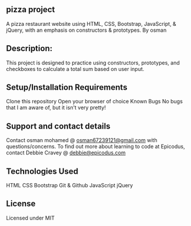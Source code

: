 ## pizza project
A pizza restaurant website using HTML, CSS, Bootstrap, JavaScript, & jQuery, with an emphasis on constructors & prototypes.
By osman
## Description:
This project is designed to practice using constructors, prototypes, and checkboxes to calculate a total sum based on user input.

## Setup/Installation Requirements
Clone this repository
Open your browser of choice
Known Bugs
No bugs that I am aware of, but it isn't very pretty!

## Support and contact details
Contact osman mohamed @ osman67239121@gmail.com with questions/concerns. To find out more about learning to code at Epicodus, contact Debbie Cravey @ debbie@epicodus.com

## Technologies Used
HTML
CSS
Bootstrap
Git & Github
JavaScript
jQuery

## License
Licensed under MIT

